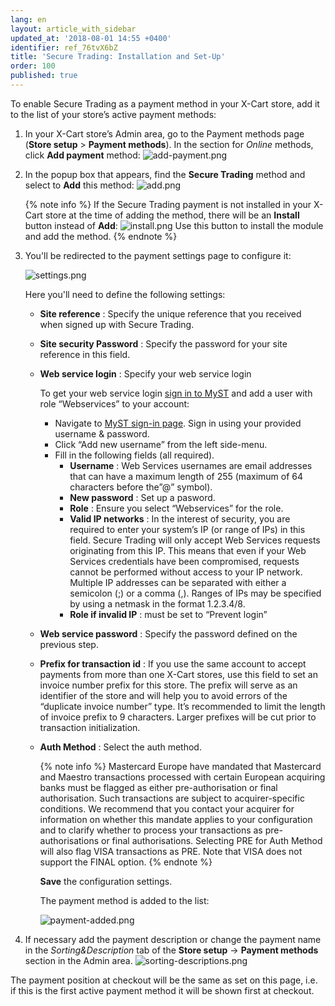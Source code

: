 ```yaml
---
lang: en
layout: article_with_sidebar
updated_at: '2018-08-01 14:55 +0400'
identifier: ref_76tvX6bZ
title: 'Secure Trading: Installation and Set-Up'
order: 100
published: true
---
```

To enable Secure Trading as a payment method in your X-Cart store, add it to the list of your store’s active payment methods:

1. In your X-Cart store’s Admin area, go to the Payment methods page (**Store setup** > **Payment methods**). In the section for _Online_ methods, click **Add payment** method:
   ![add-payment.png]({{site.baseurl}}/attachments/ref_76tvX6bZ/add-payment.png)

2. In the popup box that appears, find the **Secure Trading** method and select to **Add** this method:
   ![add.png]({{site.baseurl}}/attachments/ref_76tvX6bZ/add.png)

   {% note info %}
   If the Secure Trading payment is not installed in your X-Cart store at the time of adding the method, there will be an **Install** button instead of **Add**:
   ![install.png]({{site.baseurl}}/attachments/ref_76tvX6bZ/install.png)
   Use this button to install the module and add the method.
   {% endnote %}

3. You'll be redirected to the payment settings page to configure it:

   ![settings.png]({{site.baseurl}}/attachments/ref_76tvX6bZ/settings.png)

   Here you'll need to define the following settings:
   * **Site reference** : Specify the unique reference that you received when signed up with Secure Trading.
   * **Site security Password** : Specify the password for your site reference in this field.
   * **Web service login** : Specify your web service login
  
     To get your web service login [sign in to MyST](https://myst.securetrading.net/login "Secure Trading: Installation and Set-Up") and add a user with role “Webservices” to your account:
     * Navigate to [MyST sign-in page](https://myst.securetrading.net/login "Secure Trading: Installation and Set-Up"). Sign in using your provided username & password. 
     * Click “Add new username” from the left side-menu.
     * Fill in the following fields (all required). 
       * **Username** : Web Services usernames are email addresses that can have a maximum length of 255 (maximum of 64 characters before the”@” symbol).
       * **New password** : Set up a pasword.
       * **Role** : Ensure you select “Webservices” for the role.
       * **Valid IP networks** : In the interest of security, you are required to enter your system’s IP (or range of IPs) in this field. Secure Trading will only accept Web Services requests originating from this IP. This means that even if your Web Services credentials have been compromised, requests cannot be performed without access to your IP network. Multiple IP addresses can be separated with either a semicolon (;) or a comma (,). Ranges of IPs may be specified by using a netmask in the format 1.2.3.4/8.
        * **Role if invalid IP** : must be set to “Prevent login”
   * **Web service password** : Specify the password defined on the previous step.
   * **Prefix for transaction id** : If you use the same account to accept payments from more than one X-Cart stores, use this field to set an invoice number prefix for this store. The prefix will serve as an identifier of the store and will help you to avoid errors of the “duplicate invoice number” type. It’s recommended to limit the length of invoice prefix to 9 characters. Larger prefixes will be cut prior to transaction initialization.
   * **Auth Method** : Select the auth method.
     
     {% note info %}
     Mastercard Europe have mandated that Mastercard and Maestro transactions processed with certain European acquiring banks must be flagged as either pre-authorisation or final authorisation. Such transactions are subject to acquirer-specific conditions.
     We recommend that you contact your acquirer for information on whether this mandate applies to your configuration and to clarify whether to process your transactions as pre-authorisations or final authorisations.
     Selecting PRE for Auth Method will also flag VISA transactions as PRE. Note that VISA does not support the FINAL option.
     {% endnote %}
     
     **Save** the configuration settings.
     
     The payment method is added to the list:
     
     ![payment-added.png]({{site.baseurl}}/attachments/ref_76tvX6bZ/payment-added.png)

4. If necessary add the payment description or change the payment name in the _Sorting&Description_ tab of the **Store setup** -> **Payment methods** section in the Admin area.
  ![sorting-descriptions.png]({{site.baseurl}}/attachments/ref_76tvX6bZ/sorting-descriptions.png)

  The payment position at checkout will be the same as set on this page, i.e. if this is the first active payment method it will be shown first at checkout.
